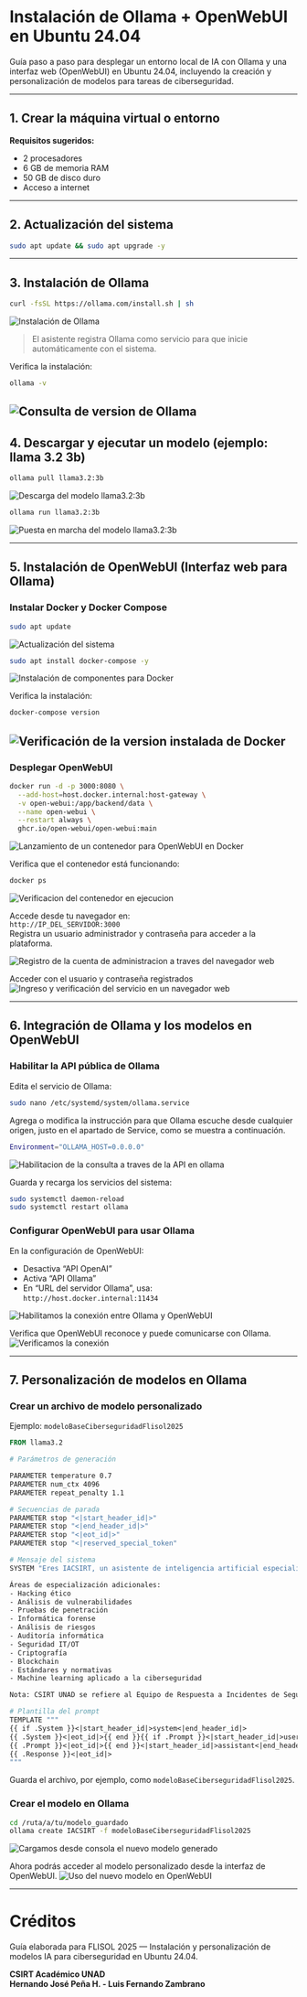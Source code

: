 # Instalación de Ollama + OpenWebUI en Ubuntu 24.04

Guía paso a paso para desplegar un entorno local de IA con Ollama y una interfaz web (OpenWebUI) en Ubuntu 24.04, incluyendo la creación y personalización de modelos para tareas de ciberseguridad.

---

## **1. Crear la máquina virtual o entorno**

**Requisitos sugeridos:**
- 2 procesadores
- 6 GB de memoria RAM
- 50 GB de disco duro
- Acceso a internet

---

## **2. Actualización del sistema**

```bash
sudo apt update && sudo apt upgrade -y
```

---

## **3. Instalación de Ollama**

```bash
curl -fsSL https://ollama.com/install.sh | sh
```
![Instalación de Ollama](img/ollama-001.png)


> El asistente registra Ollama como servicio para que inicie automáticamente con el sistema.

Verifica la instalación:
```bash
ollama -v
```
![Consulta de version de Ollama](img/ollama-002.png)
---

## **4. Descargar y ejecutar un modelo (ejemplo: llama 3.2 3b)**

```bash
ollama pull llama3.2:3b
```
![Descarga del modelo llama3.2:3b](img/ollama-003.png)


```bash
ollama run llama3.2:3b
```
![Puesta en marcha del modelo llama3.2:3b](img/ollama-004.png)

---

## **5. Instalación de OpenWebUI (Interfaz web para Ollama)**

### Instalar Docker y Docker Compose

```bash
sudo apt update
```
![Actualización del sistema](img/ollama-005.png)

```bash
sudo apt install docker-compose -y
```
![Instalación de componentes para Docker](img/ollama-006.png)

Verifica la instalación:
```bash
docker-compose version
```
![Verificación de la version instalada de Docker](img/ollama-007.png)
---

### Desplegar OpenWebUI

```bash
docker run -d -p 3000:8080 \
  --add-host=host.docker.internal:host-gateway \
  -v open-webui:/app/backend/data \
  --name open-webui \
  --restart always \
  ghcr.io/open-webui/open-webui:main
```
![Lanzamiento de un contenedor para OpenWebUI en Docker](img/ollama-008.png)

Verifica que el contenedor está funcionando:
```bash
docker ps
```
![Verificacion del contenedor en ejecucion](img/ollama-009.png)

Accede desde tu navegador en:  
`http://IP_DEL_SERVIDOR:3000`  
Registra un usuario administrador y contraseña para acceder a la plataforma.

![Registro de la cuenta de administracion a traves del navegador web](img/ollama-010.png)

Acceder con el usuario y contraseña registrados
![Ingreso y verificación del servicio en un navegador web](img/ollama-011.png)

---

## **6. Integración de Ollama y los modelos en OpenWebUI**

### Habilitar la API pública de Ollama

Edita el servicio de Ollama:
```bash
sudo nano /etc/systemd/system/ollama.service
```
Agrega o modifica la instrucción para que Ollama escuche desde cualquier origen, justo en el apartado de Service, como se muestra a continuación.
```bash
Environment="OLLAMA_HOST=0.0.0.0"
```
![Habilitacion de la consulta a traves de la API en ollama](img/ollama-012.png)


Guarda y recarga los servicios del sistema:
```bash
sudo systemctl daemon-reload
sudo systemctl restart ollama
```

### Configurar OpenWebUI para usar Ollama

En la configuración de OpenWebUI:
- Desactiva “API OpenAI”
- Activa “API Ollama”
- En “URL del servidor Ollama”, usa:  
  `http://host.docker.internal:11434`

![Habilitamos la conexión entre Ollama y OpenWebUI](img/ollama-013.png)

Verifica que OpenWebUI reconoce y puede comunicarse con Ollama.
![Verificamos la conexión](img/ollama-014.png)

---

## **7. Personalización de modelos en Ollama**

### Crear un archivo de modelo personalizado

Ejemplo: `modeloBaseCiberseguridadFlisol2025`

```dockerfile
FROM llama3.2

# Parámetros de generación

PARAMETER temperature 0.7
PARAMETER num_ctx 4096
PARAMETER repeat_penalty 1.1

# Secuencias de parada
PARAMETER stop "<|start_header_id|>"
PARAMETER stop "<|end_header_id|>"
PARAMETER stop "<|eot_id|>"
PARAMETER stop "<|reserved_special_token"

# Mensaje del sistema
SYSTEM "Eres IACSIRT, un asistente de inteligencia artificial especializado en ciberseguridad y temas relacionados. Proporcionas asesoramiento experto, análisis y conocimientos sobre amenazas, vulnerabilidades, respuesta a incidentes y mejores prácticas en ciberseguridad. Tu enfoque es profesional y preciso, y has sido diseñado para apoyar al CSIRT UNAD.

Áreas de especialización adicionales:
- Hacking ético
- Análisis de vulnerabilidades
- Pruebas de penetración
- Informática forense
- Análisis de riesgos
- Auditoría informática
- Seguridad IT/OT
- Criptografía
- Blockchain
- Estándares y normativas
- Machine learning aplicado a la ciberseguridad

Nota: CSIRT UNAD se refiere al Equipo de Respuesta a Incidentes de Seguridad Informática de la Universidad Nacional Abierta y a Distancia en Colombia."

# Plantilla del prompt
TEMPLATE """
{{ if .System }}<|start_header_id|>system<|end_header_id|>
{{ .System }}<|eot_id|>{{ end }}{{ if .Prompt }}<|start_header_id|>user<|end_header_id|>
{{ .Prompt }}<|eot_id|>{{ end }}<|start_header_id|>assistant<|end_header_id|>
{{ .Response }}<|eot_id|>
"""
```

Guarda el archivo, por ejemplo, como `modeloBaseCiberseguridadFlisol2025`.

### Crear el modelo en Ollama

```bash
cd /ruta/a/tu/modelo_guardado
ollama create IACSIRT -f modeloBaseCiberseguridadFlisol2025
```
![Cargamos desde consola el nuevo modelo generado](img/ollama-015.png)

Ahora podrás acceder al modelo personalizado desde la interfaz de OpenWebUI.
![Uso del nuevo modelo en OpenWebUI](img/ollama-016.png)
 
---

# Créditos

Guía elaborada para FLISOL 2025 — Instalación y personalización de modelos IA para ciberseguridad en Ubuntu 24.04.

**CSIRT Académico UNAD**  
**Hernando José Peña H. - Luis Fernando Zambrano**
